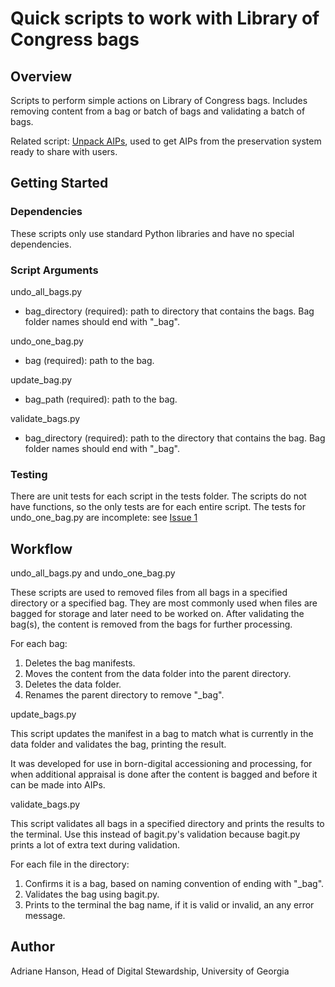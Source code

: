 # Quick scripts to work with Library of Congress bags

## Overview

Scripts to perform simple actions on Library of Congress bags.
Includes removing content from a bag or batch of bags and validating a batch of bags.

Related script: [Unpack AIPs](https://github.com/uga-libraries/unpack-aips),
used to get AIPs from the preservation system ready to share with users.

## Getting Started

### Dependencies

These scripts only use standard Python libraries and have no special dependencies.

### Script Arguments

undo_all_bags.py
* bag_directory (required): path to directory that contains the bags. Bag folder names should end with "_bag".

undo_one_bag.py
* bag (required): path to the bag.

update_bag.py
* bag_path (required): path to the bag.

validate_bags.py
* bag_directory (required): path to the directory that contains the bag. Bag folder names should end with "_bag". 

### Testing

There are unit tests for each script in the tests folder.
The scripts do not have functions, so the only tests are for each entire script.
The tests for undo_one_bag.py are incomplete: see [Issue 1](https://github.com/uga-libraries/bags/issues/1)

## Workflow

undo_all_bags.py and undo_one_bag.py

These scripts are used to removed files from all bags in a specified directory or a specified bag.
They are most commonly used when files are bagged for storage and later need to be worked on.
After validating the bag(s), the content is removed from the bags for further processing.

For each bag:
1. Deletes the bag manifests.
2. Moves the content from the data folder into the parent directory.
3. Deletes the data folder.
4. Renames the parent directory to remove "_bag".

update_bags.py

This script updates the manifest in a bag to match what is currently in the data folder
and validates the bag, printing the result.

It was developed for use in born-digital accessioning and processing,
for when additional appraisal is done after the content is bagged and before it can be made into AIPs.

validate_bags.py

This script validates all bags in a specified directory and prints the results to the terminal.
Use this instead of bagit.py's validation because bagit.py prints a lot of extra text during validation.

For each file in the directory:
1. Confirms it is a bag, based on naming convention of ending with "_bag".
2. Validates the bag using bagit.py.
3. Prints to the terminal the bag name, if it is valid or invalid, an any error message.

## Author

Adriane Hanson, Head of Digital Stewardship, University of Georgia